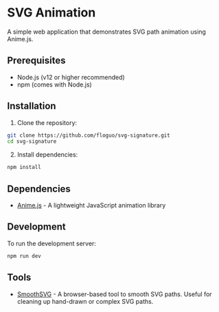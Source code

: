 # SVG Animation

A simple web application that demonstrates SVG path animation using Anime.js.

## Prerequisites

- Node.js (v12 or higher recommended)
- npm (comes with Node.js)

## Installation

1. Clone the repository:
```bash
git clone https://github.com/floguo/svg-signature.git
cd svg-signature
```

2. Install dependencies:
```bash
npm install
```

## Dependencies

- [Anime.js](https://animejs.com/) - A lightweight JavaScript animation library

## Development

To run the development server:
```bash
npm run dev
```

## Tools

- [SmoothSVG](https://www.smoothsvg.com/) - A browser-based tool to smooth SVG paths. Useful for cleaning up hand-drawn or complex SVG paths.
